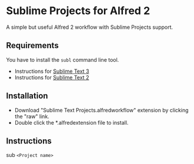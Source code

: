 Sublime Projects for Alfred 2
============

A simple but useful Alfred 2 workflow with Sublime Projects support.


Requirements
----------------
You have to install the `subl` command line tool.

- Instructions for [Sublime Text 3](http://www.sublimetext.com/docs/3/osx_command_line.html)
- Instructions for [Sublime Text 2](http://www.sublimetext.com/docs/2/osx_command_line.html)


Installation
----------------

- Download "Sublime Text Projects.alfredworkflow" extension by clicking the "raw" link.
- Double click the *.alfredextension file to install.


Instructions
----------------

sub `<Project name>`